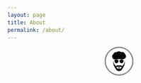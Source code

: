 ```yaml
---
layout: page
title: About
permalink: /about/
---
```


<center><img src="https://raw.githubusercontent.com/SamiInfoSec/samiinfosec.github.io/master/assets/images/logoAndoniSmall.png"></center>

